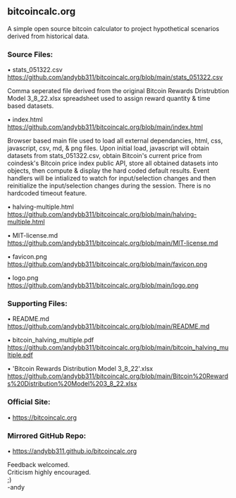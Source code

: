 ## bitcoincalc.org 

A simple open source bitcoin calculator to project hypothetical scenarios derived from historical data.  
### Source Files: 
• stats_051322.csv https://github.com/andybb311/bitcoincalc.org/blob/main/stats_051322.csv 

Comma seperated file derived from the original Bitcoin Rewards Dristrubtion Model 3_8_22.xlsx spreadsheet used to assign reward quantity & time based datasets. 

• index.html https://github.com/andybb311/bitcoincalc.org/blob/main/index.html 

Browser based main file used to load all external dependancies, html, css, javascript, csv, md, & png files. Upon initial load, javascript will obtain datasets from stats_051322.csv, obtain Bitcoin's current price from coindesk's Bitcoin price index public API, store all obtained datasets into objects, then compute & display the hard coded default results. Event handlers will be intialized to watch for input/selection changes and then reinitialize the input/selection changes during the session. There is no hardcoded timeout feature.

• halving-multiple.html https://github.com/andybb311/bitcoincalc.org/blob/main/halving-multiple.html 

• MIT-license.md https://github.com/andybb311/bitcoincalc.org/blob/main/MIT-license.md 

• favicon.png https://github.com/andybb311/bitcoincalc.org/blob/main/favicon.png 

• logo.png https://github.com/andybb311/bitcoincalc.org/blob/main/logo.png 

### Supporting Files: 
• README.md https://github.com/andybb311/bitcoincalc.org/blob/main/README.md 

• bitcoin_halving_multiple.pdf https://github.com/andybb311/bitcoincalc.org/blob/main/bitcoin_halving_multiple.pdf 

• 'Bitcoin Rewards Distribution Model 3_8_22'.xlsx https://github.com/andybb311/bitcoincalc.org/blob/main/Bitcoin%20Rewards%20Distribution%20Model%203_8_22.xlsx 

### Official Site: 
• https://bitcoincalc.org 

### Mirrored GitHub Repo: 
• https://andybb311.github.io/bitcoincalc.org 

Feedback welcomed.  
Criticism highly encouraged.  
;)  
-andy
